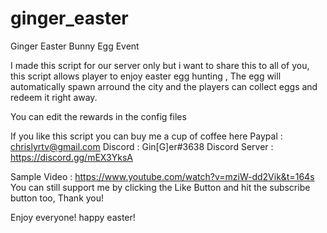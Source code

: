 # ginger_easter
Ginger Easter Bunny Egg Event

I made this script for our server only but i want to share this to all of you, this script allows player to enjoy easter egg hunting ,
The egg will automatically spawn arround the city and the players can collect eggs and  redeem it right away.

You can edit the rewards in the config files

If you like this script you can buy me a cup of coffee here
Paypal : chrislyrtv@gmail.com
Discord : Gin[G]er#3638
Discord Server : https://discord.gg/mEX3YksA

Sample Video : https://www.youtube.com/watch?v=mziW-dd2Vik&t=164s
You can still support me by clicking the Like Button and hit the subscribe button too, Thank you!

Enjoy everyone! happy easter!
